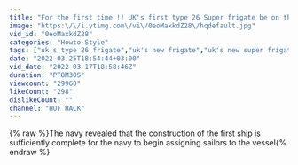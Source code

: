 ```yaml
---
title: "For the first time !! UK's first type 26 Super frigate be on the water, later this year"
image: "https:\/\/i.ytimg.com\/vi\/0eoMaxkdZ28\/hqdefault.jpg"
vid_id: "0eoMaxkdZ28"
categories: "Howto-Style"
tags: ["uk's type 26 frigate","uk's new frigate","uk's new super frigate"]
date: "2022-03-25T18:54:44+03:00"
vid_date: "2022-03-17T18:58:46Z"
duration: "PT8M30S"
viewcount: "29960"
likeCount: "298"
dislikeCount: ""
channel: "HUF HACK"
---
```

{% raw %}The navy revealed that the construction of the first ship is sufficiently complete for the navy to begin assigning sailors to the vessel{% endraw %}
